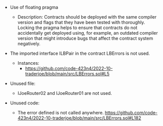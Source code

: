 - Use of floating pragma
	- Description: Contracts should be deployed with the same compiler version and flags that they have been tested with thoroughly. Locking the pragma helps to ensure that contracts do not accidentally get deployed using, for example, an outdated compiler version that might introduce bugs that affect the contract system negatively.

- The imported interface ILBPair in the contract LBErrors is not used.
	- Instances:
		- https://github.com/code-423n4/2022-10-traderjoe/blob/main/src/LBErrors.sol#L5

- Unused file:
	- IJoeRouter02 and IJoeRouter01 are not used.

- Unused code:
	- The error defined is not called anywhere. https://github.com/code-423n4/2022-10-traderjoe/blob/main/src/LBErrors.sol#L182
